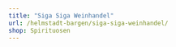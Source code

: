 ```yaml
---
title: "Siga Siga Weinhandel"
url: /helmstadt-bargen/siga-siga-weinhandel/
shop: Spirituosen
---
```

